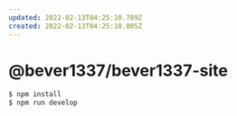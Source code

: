 ```yaml
---
updated: 2022-02-13T04:25:10.789Z
created: 2022-02-13T04:25:10.805Z
---
```

# @bever1337/bever1337-site

```bash
$ npm install
$ npm run develop
```
